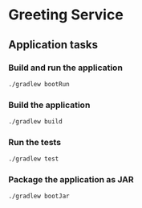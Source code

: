# Greeting Service

## Application tasks

### Build and run the application

```bash
./gradlew bootRun
```

### Build the application

```bash
./gradlew build
```

### Run the tests

```bash
./gradlew test
```

### Package the application as JAR

```bash
./gradlew bootJar
```
